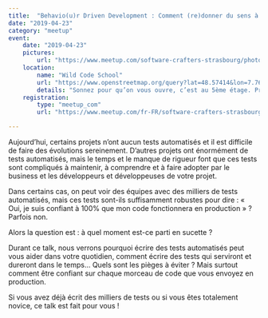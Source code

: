 ```yaml
---
title:  "Behavio(u)r Driven Development : Comment (re)donner du sens à vos tests ?"
date: "2019-04-23"
category: "meetup"
event:
    date: "2019-04-23"
    pictures:
        url: "https://www.meetup.com/software-crafters-strasbourg/photos/29914965/"
    location:
        name: "Wild Code School"
        url: "https://www.openstreetmap.org/query?lat=48.57414&lon=7.76421"
        details: "Sonnez pour qu’on vous ouvre, c’est au 5ème étage. Préparez vos plus belles chaussettes car c’est la politique du lieu (sans chaussures)."
    registration:
        type: "meetup_com"
        url: "https://www.meetup.com/fr-FR/software-crafters-strasbourg/events/259118572/"

---
```

Aujourd’hui, certains projets n’ont aucun tests automatisés et il est difficile de faire des évolutions sereinement. D’autres projets ont énormément de tests automatisés, mais le temps et le manque de rigueur font que ces tests sont compliqués à maintenir, à comprendre et à faire adopter par le business et les développeurs et développeuses de votre projet.

Dans certains cas, on peut voir des équipes avec des milliers de tests automatisés, mais ces tests sont-ils suffisamment robustes pour dire : « Oui, je suis confiant à 100% que mon code fonctionnera en production » ? Parfois non.

Alors la question est : à quel moment est-ce parti en sucette ?

Durant ce talk, nous verrons pourquoi écrire des tests automatisés peut vous aider dans votre quotidien, comment écrire des tests qui serviront et dureront dans le temps… Quels sont les pièges à éviter ? Mais surtout comment être confiant sur chaque morceau de code que vous envoyez en production.

Si vous avez déjà écrit des milliers de tests ou si vous êtes totalement novice, ce talk est fait pour vous !

